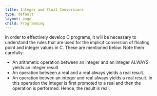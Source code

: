 ```yaml
---
title: Integer and Float Conversions
type: default
layout: page
child: Programming
---
```


In order to effectively develop C programs, it will be necessary to understand
the rules that are used for the implicit conversion of floating point and
integer values in C. These are mentioned below. Note them carefully:

- An arithmetic operation between an integer and an integer ALWAYS yields an
integer result.
- An operation between a real and a real always yields a real result.
- An operation betwen an integer and real always yields a real result. In this
operation the integer is first promoted to a real and then the operation is
performed. Hence, the result is real.
